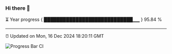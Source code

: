 ### Hi there 👋

⏳ Year progress { ████████████████████████████▁▁ } 95.84 %

---

⏰ Updated on Mon, 16 Dec 2024 18:20:11 GMT

![Progress Bar CI](https://github.com/liununu/liununu/workflows/Progress%20Bar%20CI/badge.svg)
